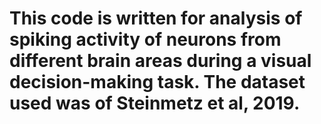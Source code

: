 # This code is written for analysis of spiking activity of neurons from different brain areas during a visual decision-making task. The dataset used was of Steinmetz et al, 2019.
